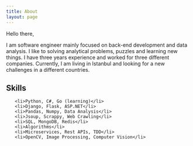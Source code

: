 ```yaml
---
title: About
layout: page
---
```


Hello there,
<p>I am software engineer mainly focused on back-end development and data analysis.
 I like to solving analytical problems, puzzles and learning new things. I have three
 years experience and worked for three different companies. Currently, I am living in Istanbul and looking for a new challenges in
 a different countries.
 </p>

<h2>Skills</h2>

<ul class="skill-list">

	<li>Python, C#, Go (learning)</li>
	<li>Django, Flask, ASP.NET</li>
	<li>Pandas, Numpy, Data Analysis</li>
	<li>Jsoup, Scrappy, Web Crawling</li>
	<li>SQL, MongoDB, Redis</li>
	<li>Algorithms</li>
	<li>Microservices, Rest APIs, TDD</li>
	<li>OpenCV, Image Processing, Computer Vision</li>
</ul>

